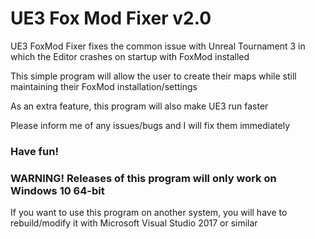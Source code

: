 # UE3 Fox Mod Fixer v2.0
UE3 FoxMod Fixer fixes the common issue with Unreal Tournament 3 in which the Editor crashes on startup with FoxMod installed

This simple program will allow the user to create their maps while still maintaining their FoxMod installation/settings

As an extra feature, this program will also make UE3 run faster

Please inform me of any issues/bugs and I will fix them immediately

### Have fun!

### WARNING! Releases of this program will only work on Windows 10 64-bit
If you want to use this program on another system, you will have to rebuild/modify it with Microsoft Visual Studio 2017 or similar
